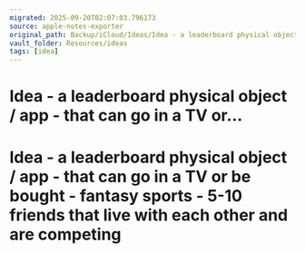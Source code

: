 ```yaml
---
migrated: 2025-09-20T02:07:03.796173
source: apple-notes-exporter
original_path: Backup/iCloud/Ideas/Idea - a leaderboard physical object - app - that can go in a TV or….md
vault_folder: Resources/ideas
tags: [idea]
---
```

# Idea - a leaderboard physical object / app - that can go in a TV or…

# Idea - a leaderboard physical object / app - that can go in a TV or be bought - fantasy sports - 5-10 friends that live with each other and are competing 
